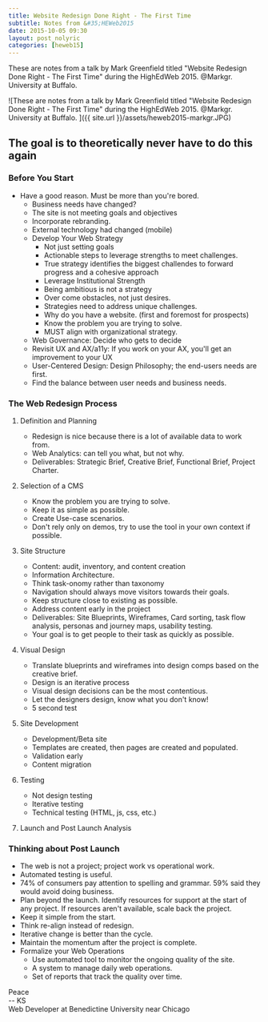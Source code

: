 ```yaml
---
title: Website Redesign Done Right - The First Time
subtitle: Notes from &#35;HEWeb2015
date: 2015-10-05 09:30
layout: post_nolyric
categories: [heweb15]
---
```


These are notes from a talk by Mark Greenfield titled "Website Redesign Done Right - The First Time" during the HighEdWeb 2015. @Markgr. University at Buffalo. 

![These are notes from a talk by Mark Greenfield titled "Website Redesign Done Right - The First Time" during the HighEdWeb 2015. @Markgr. University at Buffalo. ]({{ site.url }}/assets/heweb2015-markgr.JPG)


## The goal is to theoretically never have to do this again 

### Before You Start
* Have a good reason. Must be more than you're bored. 
	* Business needs have changed?
	* The site is not meeting goals and objectives
	* Incorporate rebranding. 
	* External technology had changed (mobile)
	* Develop Your Web Strategy
		* Not just setting goals
		* Actionable steps to leverage strengths to meet challenges.
		* True strategy identifies the biggest challendes to forward progress and a cohesive approach
		* Leverage Institutional Strength
		* Being ambitious is not a strategy
		* Over come obstacles, not just desires. 
		* Strategies need to address unique challenges. 
		* Why do you have a website. (first and foremost for prospects) 
		* Know the problem you are trying to solve. 
		* MUST align with organizational strategy.
	* Web Governance: Decide who gets to decide
	* Revisit UX and AX/a11y: If you work on your AX, you'll get an improvement to your UX
	* User-Centered Design: Design Philosophy; the end-users needs are first.
	* Find the balance between user needs and business needs.


	

### The Web Redesign Process
1. Definition and Planning
	* Redesign is nice because there is a lot of available data to work from. 
	* Web Analytics: can tell you what, but not why.
	* Deliverables: Strategic Brief, Creative Brief, Functional Brief, Project Charter.

2. Selection of a CMS
	* Know the problem you are trying to solve. 
	* Keep it as simple as possible. 
	* Create Use-case scenarios. 
	* Don't rely only on demos, try to use the tool in your own context if possible. 

3. Site Structure
	* Content: audit, inventory, and content creation
	* Information Architecture.
	* Think task-onomy rather than taxonomy
	* Navigation should always move visitors towards their goals.
	* Keep structure close to existing as possible. 
	* Address content early in the project
	* Deliverables: Site Blueprints, Wireframes, Card sorting, task flow analysis, personas and journey maps, usability testing.
	* Your goal is to get people to their task as quickly as possible.

4. Visual Design
	* Translate blueprints and wireframes into design comps based on the creative brief. 
	* Design is an iterative process
	* Visual design decisions can be the most contentious. 
	* Let the designers design, know what you don't know!
	* 5 second test

5. Site Development
	* Development/Beta site
	* Templates are created, then pages are created and populated. 
	* Validation early
	* Content migration

6. Testing
	* Not design testing
	* Iterative testing
	* Technical testing (HTML, js, css, etc.)

7. Launch and Post Launch Analysis


### Thinking about Post Launch
* The web is not a project; project work vs operational work.
* Automated testing is useful.
* 74% of consumers pay attention to spelling and grammar. 59% said they would avoid doing business.
* Plan beyond the launch. Identify resources for support at the start of any project. If resources aren't available, scale back the project. 
* Keep it simple from the start. 
* Think re-align instead of redesign.
* Iterative change is better than the cycle. 
* Maintain the momentum after the project is complete. 
* Formalize your Web Operations
	* Use automated tool to monitor the ongoing quality of the site. 
	* A system to manage daily web operations. 
	* Set of reports that track the quality over time. 



Peace<br>-- KS<br>Web Developer at Benedictine University near Chicago
